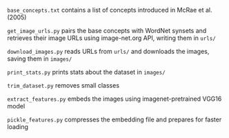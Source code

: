 `base_concepts.txt` contains a list of concepts introduced in McRae et al. (2005)

`get_image_urls.py` pairs the base concepts with WordNet synsets 
and retrieves their image URLs using image-net.org API, writing them in `urls/`

`download_images.py` reads URLs from `urls/` and downloads the images, saving them in `images/`

`print_stats.py` prints stats about the dataset in `images/`

`trim_dataset.py` removes small classes

`extract_features.py` embeds the images using imagenet-pretrained VGG16 model

`pickle_features.py` compresses the embedding file and prepares for faster loading
